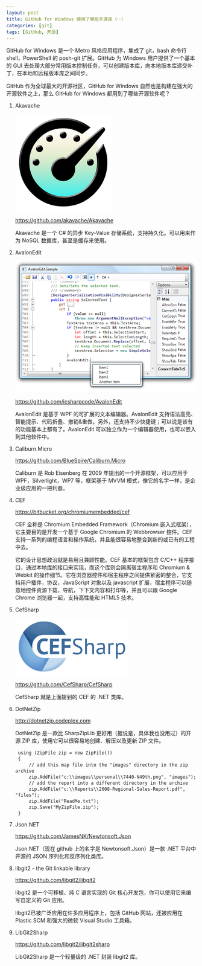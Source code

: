 ```yaml
---
layout: post
title: GitHub for Windows 使用了哪些开源库（一）
categories: [git]
tags: [GitHub, 开源]
---
```


GitHub for Windows 是一个 Metro 风格应用程序，集成了 git，bash 命令行 shell，PowerShell 的 posh-git 扩展。GitHub 为 Windows 用户提供了一个基本的 GUI 去处理大部分常用版本控制任务，可以创建版本库，向本地版本库递交补丁，在本地和远程版本库之间同步。

GitHub 作为全球最大的开源社区，GitHub for Windows 自然也是构建在强大的开源软件之上，那么 GitHub for Windows 都用到了哪些开源软件呢？

1. Akavache

    ![Akavache](/assets/images/akavache.png)

    <https://github.com/akavache/Akavache>

    Akavache 是一个 C# 的异步 Key-Value 存储系统，支持持久化。可以用来作为 NoSQL 数据库，甚至是缓存来使用。

2. AvalonEdit

    ![AvalonEdit](/assets/images/avalonedit.png)

    <https://github.com/icsharpcode/AvalonEdit>

    AvalonEdit 是基于 WPF 的可扩展的文本编辑器。AvalonEdit 支持语法高亮、智能提示、代码折叠、撤销&重做，另外，还支持不少快捷键；可以说是该有的功能基本上都有了。AvalonEdit 可以独立作为一个编辑器使用，也可以嵌入到其他软件中。

3. Caliburn.Micro

    <https://github.com/BlueSpire/Caliburn.Micro>

    Caliburn 是 Rob Eisenberg 在 2009 年提出的一个开源框架，可以应用于 WPF，Silverlight，WP7 等，框架基于 MVVM 模式，像它的名字一样，是企业级应用的一把利器。

4. CEF

    <https://bitbucket.org/chromiumembedded/cef>

    CEF 全称是 Chromium Embedded Framework（Chromium 嵌入式框架），它主要目的是开发一个基于 Google Chromium 的 Webbrowser 控件。CEF 支持一系列的编程语言和操作系统，并且能很容易地整合到新的或已有的工程中去。

    它的设计思想政治就是易用且兼顾性能。CEF 基本的框架包含 C/C++ 程序接口，通过本地库的接口来实现，而这个库则会隔离宿主程序和 Chromium & Webkit 的操作细节。它在浏览器控件和宿主程序之间提供紧密的整合，它支持用户插件，协议，JavaScript 对象以及 javascript 扩展，宿主程序可以随意地控件资源下载，导航，下下文内容和打印等，并且可以跟 Google Chrome 浏览器一起，支持高性能和 HTML5 技术。

5. CefSharp

    ![CefSharp](/assets/images/cefsharp.png)

    <https://github.com/CefSharp/CefSharp>

    CefSharp 就是上面提到的 CEF 的 .NET 类库。

6. DotNetZip

    <http://dotnetzip.codeplex.com>

    DotNetZip 是一款比 SharpZipLib 更好用（据说是，具体我也没用过）的开源 ZIP 库，使用它可以很容易地创建、解压以及更新 ZIP 文件。

        using (ZipFile zip = new ZipFile())
        {
            // add this map file into the "images" directory in the zip archive
            zip.AddFile("c:\\images\\personal\\7440-N49th.png", "images");
            // add the report into a different directory in the archive
            zip.AddFile("c:\\Reports\\2008-Regional-Sales-Report.pdf", "files");
            zip.AddFile("ReadMe.txt");
            zip.Save("MyZipFile.zip");
        }

7. Json.NET

    <https://github.com/JamesNK/Newtonsoft.Json>

    Json.NET（现在 github 上的名字是 Newtonsoft.Json）是一款 .NET 平台中开源的 JSON 序列化和反序列化类库。

8. libgit2 - the Git linkable library

    <https://github.com/libgit2/libgit2>

    libgit2 是一个可移植、纯 C 语言实现的 Git 核心开发包，你可以使用它来编写自定义的 Git 应用。

    libgit2已被广泛应用在许多应用程序上，包括 GitHub 网站，还被应用在 Plastic SCM 和强大的微软 Visual Studio 工具箱。

9. LibGit2Sharp

    <https://github.com/libgit2/libgit2sharp>

    LibGit2Sharp 是一个轻量级的 .NET 封装 libgit2 库。